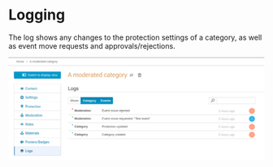 # Logging

The log shows any changes to the protection settings of a category, as well as event move requests and approvals/rejections.

![](../assets/category_logging.png)
